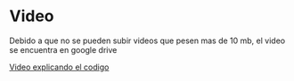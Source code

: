 # Video

Debido a que no se pueden subir videos que pesen mas de 10 mb, el video se encuentra en google drive

[Video explicando el codigo](https://drive.google.com/file/d/1ukxJbqFRD2OZRiBmPNwlnE-kN5GTcEta/view?usp=sharing)
